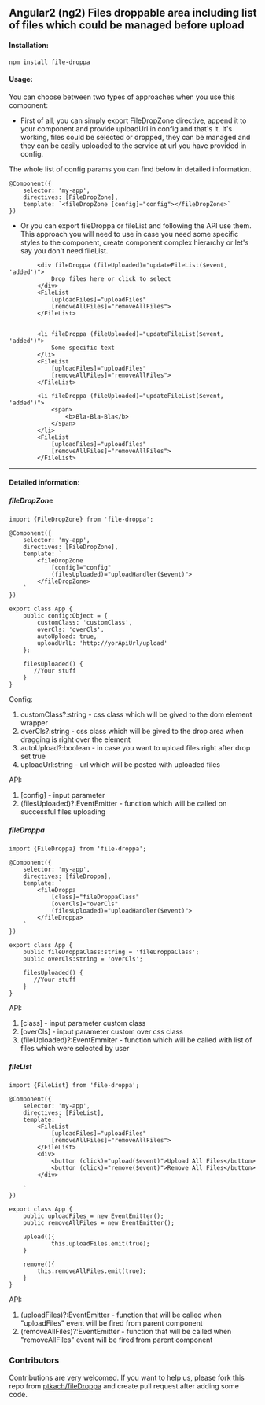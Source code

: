 ## Angular2 (ng2) Files droppable area including list of files which could be managed before upload

#### Installation:

```
npm install file-droppa
```

#### Usage:

You can choose between two types of approaches when you use this component:

- First of all, you can simply export FileDropZone directive, append it to your component and provide uploadUrl in config and that's it. 
  It's working, files could be selected or dropped, they can be managed and they can be easily uploaded to the service at url you have provided in config.

The whole list of config params you can find below in detailed information. 

```
@Component({
    selector: 'my-app',
    directives: [FileDropZone],
    template: `<fileDropZone [config]="config"></fileDropZone>`
}) 
```

- Or you can export fileDroppa or fileList and following the API use them. 
  This approach you will need to use in case you need some specific styles to the component, create component complex hierarchy or let's say you don't need fileList.

```
        <div fileDroppa (fileUploaded)="updateFileList($event, 'added')">
            Drop files here or click to select
        </div>
        <FileList
            [uploadFiles]="uploadFiles"
            [removeAllFiles]="removeAllFiles">
        </FileList>
        
```
```
        <li fileDroppa (fileUploaded)="updateFileList($event, 'added')">
            Some specific text
        </li>
        <FileList
            [uploadFiles]="uploadFiles"
            [removeAllFiles]="removeAllFiles">
        </FileList>

```        
```
        <li fileDroppa (fileUploaded)="updateFileList($event, 'added')">
            <span>
                <b>Bla-Bla-Bla</b>
            </span>
        </li>
        <FileList
            [uploadFiles]="uploadFiles"
            [removeAllFiles]="removeAllFiles">
        </FileList>
``` 
---------

#### Detailed information:

##### fileDropZone

```
import {FileDropZone} from 'file-droppa';

@Component({
    selector: 'my-app',
    directives: [FileDropZone],
    template: `
        <fileDropZone 
            [config]="config"
            (filesUploaded)="uploadHandler($event)">
        </fileDropZone>
    `
})

export class App {
    public config:Object = {
        customClass: 'customClass',
        overCls: 'overCls',
        autoUpload: true, 
        uploadUrlL: 'http://yorApiUrl/upload'
    };
    
    filesUploaded() {
       //Your stuff
    }
}
```
Config:

1. customClass?:string - css class which will be gived to the dom element wrapper
2. overCls?:string - css class which will be gived to the drop area when dragging is right over the element
3. autoUpload?:boolean - in case you want to upload files right after drop set true
4. uploadUrl:string - url which will be posted with uploaded files


API:

1. [config] - input parameter
2. (filesUploaded)?:EventEmitter - function which will be called on successful files uploading


##### fileDroppa

```
import {FileDroppa} from 'file-droppa';

@Component({
    selector: 'my-app',
    directives: [fileDroppa],
    template: `
        <fileDroppa 
            [class]="fileDroppaClass"
            [overCls]="overCls"
            (filesUploaded)="uploadHandler($event)">
        </fileDroppa>
    `
})

export class App {
    public fileDroppaClass:string = 'fileDroppaClass';
    public overCls:string = 'overCls';
    
    filesUploaded() {
       //Your stuff
    }
}
```

API:

1. [class] - input parameter custom class
2. [overCls] - input parameter custom over css class
3. (fileUploaded)?:EventEmmiter - function which will be called with list of files which were selected by user



##### fileList


```
import {FileList} from 'file-droppa';

@Component({
    selector: 'my-app',
    directives: [FileList],
    template: `
        <FileList
            [uploadFiles]="uploadFiles"
            [removeAllFiles]="removeAllFiles">
        </FileList>
        <div>
            <button (click)="upload($event)">Upload All Files</button>
            <button (click)="remove($event)">Remove All Files</button>
        </div>

    `
})

export class App {
    public uploadFiles = new EventEmitter();
    public removeAllFiles = new EventEmitter();
    
    upload(){
            this.uploadFiles.emit(true);
    }

    remove(){
        this.removeAllFiles.emit(true);
    }    
}
```

API:

1. (uploadFiles)?:EventEmitter - function that will be called when "uploadFiles" event will be fired from parent component
2. (removeAllFiles)?:EventEmitter - function that will be called when "removeAllFiles" event will be fired from parent component

 
### Contributors
Contributions are very welcomed.
If you want to help us, please fork this repo from [ptkach/fileDroppa](ptkach/fileDroppa) and create pull request after adding some code.